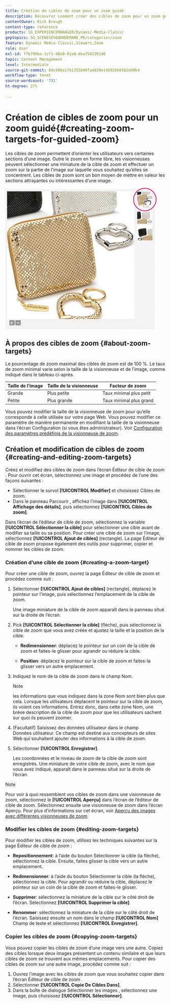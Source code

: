 ```yaml
---
title: Création de cibles de zoom pour un zoom guidé
description: Découvrez comment créer des cibles de zoom pour un zoom guidé dans Adobe Dynamic Media Classic.
contentOwner: Rick Brough
content-type: reference
products: SG_EXPERIENCEMANAGER/Dynamic-Media-Classic
geptopics: SG_SCENESEVENONDEMAND_PK/categories/zoom
feature: Dynamic Media Classic,Viewers,Zoom
role: User
exl-id: ffb799ba-1cf1-48e0-91a8-dea758139140
topic: Content Management
level: Intermediate
source-git-commit: 8dc990a1fb1355b00fa4839e14b92bb6562d40b4
workflow-type: tm+mt
source-wordcount: '731'
ht-degree: 27%

---
```


# Création de cibles de zoom pour un zoom guidé{#creating-zoom-targets-for-guided-zoom}

Les cibles de zoom permettent d’orienter les utilisateurs vers certaines sections d’une image. Outre le zoom en forme libre, les visionneuses peuvent sélectionner une miniature de la cible de zoom et effectuer un zoom sur la partie de l’image sur laquelle vous souhaitez qu’elles se concentrent. Les cibles de zoom sont un bon moyen de mettre en valeur les sections attrayantes ou intéressantes d’une image.

![Création de cibles de zoom pour un zoom guidé](/help/using/assets/zo_guided_zoom.png)

## À propos des cibles de zoom {#about-zoom-targets}

Le pourcentage de zoom maximal des cibles de zoom est de 100 %. Le taux de zoom minimal varie selon la taille de la visionneuse et de l’image, comme indiqué dans le tableau ci-après.

| Taille de l’image | Taille de la visionneuse | Facteur de zoom |
| --- | --- | --- |
| Grande | Plus petite | Taux minimal plus petit |
| Petite | Plus grande | Taux minimal plus grand |

Vous pouvez modifier la taille de la visionneuse de zoom pour qu’elle corresponde à celle utilisée sur votre page Web. Vous pouvez modifier ce paramètre de manière permanente en modifiant la taille de la visionneuse dans l’écran Configuration (si vous êtes administrateur). Voir [Configuration des paramètres prédéfinis de la visionneuse de zoom](setting-zoom-viewer-presets.md#setting_up_zoom_viewer_presets).

## Création et modification de cibles de zoom {#creating-and-editing-zoom-targets}

Créez et modifiez des cibles de zoom dans l’écran Éditeur de cible de zoom . Pour ouvrir cet écran, sélectionnez une image et procédez de l’une des façons suivantes :

* Sélectionner le survol **[!UICONTROL Modifier]** et choisissez Cibles de zoom.
* Dans le panneau Parcourir , affichez l’image dans **[!UICONTROL Affichage des détails]**, puis sélectionnez **[!UICONTROL Cibles de zoom]**.

Dans l’écran de l’éditeur de cible de zoom, sélectionnez la variable **[!UICONTROL Sélectionner la cible]** pour sélectionner une cible avant de modifier sa taille ou sa position. Pour créer une cible de zoom sur l’image, sélectionnez **[!UICONTROL Ajout de cibles]** (rectangle). La page Éditeur de cible de zoom propose également des outils pour supprimer, copier et nommer les cibles de zoom.

### Création d’une cible de zoom {#creating-a-zoom-target}

Pour créer une cible de zoom, ouvrez la page Éditeur de cible de zoom et procédez comme suit :

1. Sélectionner **[!UICONTROL Ajout de cibles]** (rectangle), déplacez le pointeur sur l’image, puis sélectionnez l’emplacement de la cible de zoom.

   Une image miniature de la cible de zoom apparaît dans le panneau situé sur la droite de l’écran.

1. Pick **[!UICONTROL Sélectionner la cible]** (flèche), puis sélectionnez la cible de zoom que vous avez créée et ajustez la taille et la position de la cible.

   * **Redimensionner**: déplacez le pointeur sur un coin de la cible de zoom et faites-le glisser pour agrandir ou réduire la cible.

   * **Position**: déplacez le pointeur sur la cible de zoom et faites-la glisser vers un autre emplacement.

1. Indiquez le nom de la cible de zoom dans le champ Nom. 

   >[!NOTE]
   >
   >les informations que vous indiquez dans la zone Nom sont bien plus que cela. Lorsque les utilisateurs déplacent le pointeur sur la cible de zoom, ils voient ces informations. Entrez donc, dans cette zone Nom, une brève description de la cible de zoom pour que les utilisateurs sachent sur quoi ils peuvent zoomer.

1. (Facultatif) Saisissez des données utilisateur dans le champ Données utilisateur. Ce champ est destiné aux concepteurs de sites Web qui souhaitent ajouter des informations à la cible de zoom.
1. Sélectionner **[!UICONTROL Enregistrer]**.

   Les coordonnées et le niveau de zoom de la cible de zoom sont enregistrés. Une miniature de votre cible de zoom, avec le nom que vous avez indiqué, apparaît dans le panneau situé sur la droite de l’écran.

>[!NOTE]
>
>Pour voir à quoi ressemblent vos cibles de zoom dans une visionneuse de zoom, sélectionnez le **[!UICONTROL Aperçu]** dans l’écran de l’éditeur de cible de zoom. Sélectionnez ensuite une visionneuse de zoom dans l’écran Aperçu. Pour plus d’informations sur cet écran, voir [Aperçu des images avec différentes visionneuses de zoom](previewing-image-assets-different-zoom.md#previewing_image_assets_with_different_zoom_viewers).

### Modifier les cibles de zoom {#editing-zoom-targets}

Pour modifier les cibles de zoom, utilisez les techniques suivantes sur la page Éditeur de cible de zoom :

* **Repositionnement**: à l’aide du bouton Sélectionner la cible (la flèche), sélectionnez la cible. Ensuite, faites glisser la cible vers un autre emplacement.

* **Redimensionner**: à l’aide du bouton Sélectionner la cible (la flèche), sélectionnez la cible. Pour agrandir ou réduire la cible, déplacez le pointeur sur un coin de la cible de zoom et faites-le glisser.

* **Supprimer**: sélectionnez la miniature de la cible sur le côté droit de l’écran. Sélectionnez **[!UICONTROL Supprimer la cible]**.

* **Renommer**: sélectionnez la miniature de la cible sur le côté droit de l’écran. Saisissez ensuite un nom dans le champ **[!UICONTROL Nom]** Champ de texte et sélectionnez **[!UICONTROL Enregistrer]**.

### Copier les cibles de zoom {#copying-zoom-targets}

Vous pouvez copier les cibles de zoom d’une image vers une autre. Copiez des cibles lorsque deux images présentent un contenu similaire et que leurs cibles de zoom se trouvent aux mêmes emplacements. Pour copier des cibles de zoom sur une autre image, procédez comme suit :

1. Ouvrez l’image avec les cibles de zoom que vous souhaitez copier dans l’écran Éditeur de cible de zoom .
1. Sélectionner **[!UICONTROL Copie De Cibles Dans]**.
1. Dans la boîte de dialogue Sélectionner les images , sélectionnez une image, puis choisissez **[!UICONTROL Sélectionner]**.
